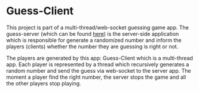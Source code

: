 # Guess-Client

This project is part of a multi-thread/web-socket guessing game app. The guess-server (which can be found [here](https://github.com/marcio704/guess-server)) is the server-side application which is responsible for generate a randomized number and inform the players (clients) whether the number they are guessing is right or not.

The players are generated by this app: Guess-Client which is a multi-thread app. Each player is represented by a thread which recursively generates a random number and send the guess via web-socket to the server app. The moment a player find the right number, the server stops the game and all the other players stop playing.

